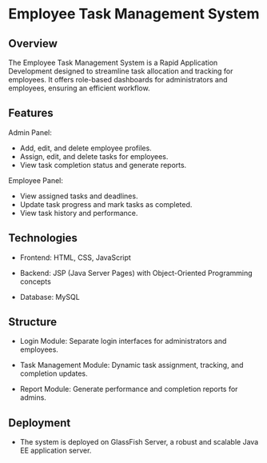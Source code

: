 
# Employee Task Management System
## Overview
The Employee Task Management System is a Rapid Application Development designed to streamline task allocation and tracking for employees. It offers role-based dashboards for administrators and employees, ensuring an efficient workflow.

## Features
Admin Panel:
- Add, edit, and delete employee profiles.
- Assign, edit, and delete tasks for employees.
- View task completion status and generate reports.

Employee Panel:
- View assigned tasks and deadlines.
- Update task progress and mark tasks as completed.
- View task history and performance.

## Technologies
- Frontend: HTML, CSS, JavaScript

- Backend: JSP (Java Server Pages) with Object-Oriented Programming concepts

- Database: MySQL

## Structure

- Login Module: Separate login interfaces for administrators and employees.

- Task Management Module: Dynamic task assignment, tracking, and completion updates.

- Report Module: Generate performance and completion reports for admins.

## Deployment
- The system is deployed on GlassFish Server, a robust and scalable Java EE application server.


